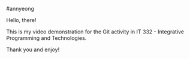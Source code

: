 #annyeong

Hello, there!

This is my video demonstration for the Git activity in IT 332 - Integrative Programming and Technologies.

Thank you and enjoy!
